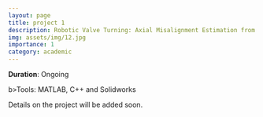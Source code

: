 ```yaml
---
layout: page
title: project 1
description: Robotic Valve Turning: Axial Misalignment Estimation from Reaction Torques
img: assets/img/12.jpg
importance: 1
category: academic
---
```


<b>Duration</b>: Ongoing

b>Tools</b>: MATLAB, C++ and Solidworks

Details on the project will be added soon.

